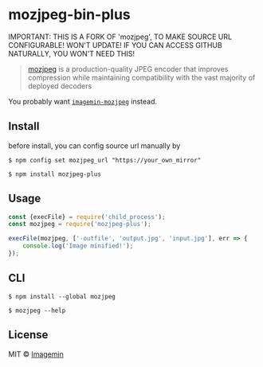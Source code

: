 # mozjpeg-bin-plus

IMPORTANT: THIS IS A FORK OF 'mozjpeg', TO MAKE SOURCE URL CONFIGURABLE! WON'T UPDATE! IF YOU CAN ACCESS GITHUB NATURALLY, YOU WON'T NEED THIS!

> [mozjpeg](https://github.com/mozilla/mozjpeg) is a production-quality JPEG encoder that improves compression while maintaining compatibility with the vast majority of deployed decoders

You probably want [`imagemin-mozjpeg`](https://github.com/imagemin/imagemin-mozjpeg) instead.


## Install

before install, you can config source url manually by

```
$ npm config set mozjpeg_url "https://your_own_mirror"
```

```
$ npm install mozjpeg-plus
```

## Usage

```js
const {execFile} = require('child_process');
const mozjpeg = require('mozjpeg-plus');

execFile(mozjpeg, ['-outfile', 'output.jpg', 'input.jpg'], err => {
	console.log('Image minified!');
});
```


## CLI

```
$ npm install --global mozjpeg
```

```
$ mozjpeg --help
```


## License

MIT © [Imagemin](https://github.com/imagemin)
